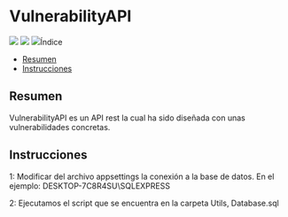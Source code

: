 # VulnerabilityAPI
<div align="left">
  <img src="https://img.shields.io/badge/Framework-.NET%206-blue">
  <img src="https://img.shields.io/badge/Database-SQL%20Server-green">
  <img src="https://img.shields.io/badge/Release-december%202022-black>
</div>  
  
  
## Índice
- [Resumen](#resumen)
- [Instrucciones](#instrucciones)

## Resumen
VulnerabilityAPI es un API rest la cual ha sido diseñada con unas vulnerabilidades concretas.

## Instrucciones
1: Modificar del archivo appsettings la conexión a la base de datos. En el ejemplo: DESKTOP-7C8R4SU\\SQLEXPRESS

2: Ejecutamos el script que se encuentra en la carpeta Utils, Database.sql
